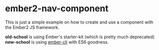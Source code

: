 ember2-nav-component
====================

This is just a simple example on how to create and use a component with the Ember2 JS framework.

**old-school** is using Ember's starter-kit (which is pretty much deprecated)
**new-school** is using [ember-cli](http://www.ember-cli.com/) with ES6 goodness.
